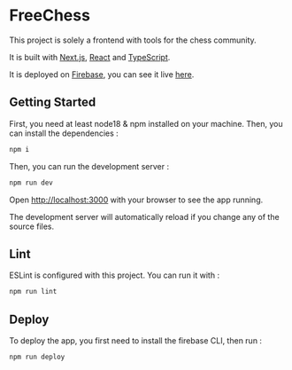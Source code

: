 # FreeChess

This project is solely a frontend with tools for the chess community.

It is built with [Next.js](https://nextjs.org/docs), [React](https://react.dev/learn/describing-the-ui) and [TypeScript](https://www.typescriptlang.org/docs/handbook/typescript-from-scratch.html).

It is deployed on [Firebase](https://firebase.google.com/docs/hosting), you can see it live [here](https://freechess.web.app).

## Getting Started

First, you need at least node18 & npm installed on your machine. Then, you can install the dependencies :

```bash
npm i
```

Then, you can run the development server :

```bash
npm run dev
```

Open [http://localhost:3000](http://localhost:3000) with your browser to see the app running.

The development server will automatically reload if you change any of the source files.

## Lint

ESLint is configured with this project. You can run it with :

```bash
npm run lint
```

## Deploy

To deploy the app, you first need to install the firebase CLI, then run :

```bash
npm run deploy
```
